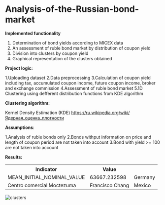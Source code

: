 # Analysis-of-the-Russian-bond-market

**Implemented functionality**

1. Determination of bond yields according to MICEX data
2. An assessment of ruble bond market by distribution of coupon yield
3. Division into clusters by coupon yield
4. Graphical representation of the clusters obtained 

**Project logic:**

1.Uploading dataset 
2.Data preprocessing 
3.Calculation of coupon yield including tax, accumulated coupon income, future coupon income, broker and exchange commission
4.Assessment of ruble bond market 
5.1D Clustering using defferent distribution functions from KDE algorithm

**Clustering algorithm:**

Kernel Density Estimation (KDE)
https://ru.wikipedia.org/wiki/Ядерная_оценка_плотности

**Assumptions**:

1.Analysis of ruble bonds only
2.Bonds withput information on price and length of coupon period are not taken into account
3.Bond with yield >= 100 are not taken into account

**Results:**

<table>
  <tr>
    <th>Indicator</th>
    <th>Value</th> 
  </tr>
  <tr>
    <td>MEAN_INITIAL_NOMINAL_VALUE
    <td>63667.232598</td> 
    <td>Germany</td>
  </tr>
  <tr>
    <td>Centro comercial Moctezuma</td>
    <td>Francisco Chang</td> 
    <td>Mexico</td>
  </tr>
</table>


![clusters](https://user-images.githubusercontent.com/89735790/152028097-871aa8d8-f669-4f54-85a5-908966120f03.jpg)


